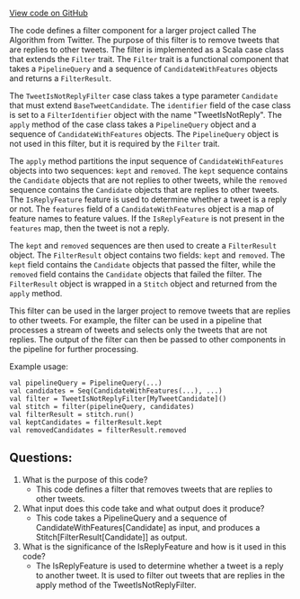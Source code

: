[View code on GitHub](https://github.com/misbahsy/the-algorithm/product-mixer/component-library/src/main/scala/com/twitter/product_mixer/component_library/filter/TweetIsNotReplyFilter.scala)

The code defines a filter component for a larger project called The Algorithm from Twitter. The purpose of this filter is to remove tweets that are replies to other tweets. The filter is implemented as a Scala case class that extends the `Filter` trait. The `Filter` trait is a functional component that takes a `PipelineQuery` and a sequence of `CandidateWithFeatures` objects and returns a `FilterResult`. 

The `TweetIsNotReplyFilter` case class takes a type parameter `Candidate` that must extend `BaseTweetCandidate`. The `identifier` field of the case class is set to a `FilterIdentifier` object with the name "TweetIsNotReply". The `apply` method of the case class takes a `PipelineQuery` object and a sequence of `CandidateWithFeatures` objects. The `PipelineQuery` object is not used in this filter, but it is required by the `Filter` trait. 

The `apply` method partitions the input sequence of `CandidateWithFeatures` objects into two sequences: `kept` and `removed`. The `kept` sequence contains the `Candidate` objects that are not replies to other tweets, while the `removed` sequence contains the `Candidate` objects that are replies to other tweets. The `IsReplyFeature` feature is used to determine whether a tweet is a reply or not. The `features` field of a `CandidateWithFeatures` object is a map of feature names to feature values. If the `IsReplyFeature` is not present in the `features` map, then the tweet is not a reply.

The `kept` and `removed` sequences are then used to create a `FilterResult` object. The `FilterResult` object contains two fields: `kept` and `removed`. The `kept` field contains the `Candidate` objects that passed the filter, while the `removed` field contains the `Candidate` objects that failed the filter. The `FilterResult` object is wrapped in a `Stitch` object and returned from the `apply` method.

This filter can be used in the larger project to remove tweets that are replies to other tweets. For example, the filter can be used in a pipeline that processes a stream of tweets and selects only the tweets that are not replies. The output of the filter can then be passed to other components in the pipeline for further processing. 

Example usage:

```
val pipelineQuery = PipelineQuery(...)
val candidates = Seq(CandidateWithFeatures(...), ...)
val filter = TweetIsNotReplyFilter[MyTweetCandidate]()
val stitch = filter(pipelineQuery, candidates)
val filterResult = stitch.run()
val keptCandidates = filterResult.kept
val removedCandidates = filterResult.removed
```
## Questions: 
 1. What is the purpose of this code?
    - This code defines a filter that removes tweets that are replies to other tweets.
2. What input does this code take and what output does it produce?
    - This code takes a PipelineQuery and a sequence of CandidateWithFeatures[Candidate] as input, and produces a Stitch[FilterResult[Candidate]] as output.
3. What is the significance of the IsReplyFeature and how is it used in this code?
    - The IsReplyFeature is used to determine whether a tweet is a reply to another tweet. It is used to filter out tweets that are replies in the apply method of the TweetIsNotReplyFilter.